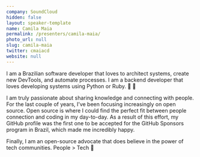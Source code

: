 ```yaml
---
company: SoundCloud
hidden: false
layout: speaker-template
name: Camila Maia
permalink: /presenters/camila-maia/
photo_url: null
slug: camila-maia
twitter: cmaiacd
website: null
---
```


I am a Brazilian software developer that loves to architect systems, create new DevTools, and automate processes. I am a backend developer that loves developing systems using Python or Ruby. 🐍 💎

I am truly passionate about sharing knowledge and connecting with people. For the last couple of years, I’ve been focusing increasingly on open source. Open source is where I could find the perfect fit between people connection and coding in my day-to-day. As a result of this effort, my GitHub profile was the first one to be accepted for the GitHub Sponsors program in Brazil, which made me incredibly happy.

Finally, I am an open-source advocate that does believe in the power of tech communities. People > Tech 💜
